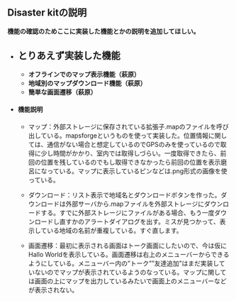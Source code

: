 ## Disaster kitの説明

__機能の確認のためここに実装した機能とかの説明を追加してほしい。__

- ## とりあえず実装した機能
	- __オフラインでのマップ表示機能（萩原）__
	- __地域別のマップダウンロード機能（萩原）__
	- __簡単な画面遷移（萩原）__

- #### 機能説明
	- マップ：外部ストレージに保存されている拡張子.mapのファイルを呼び出している。mapsforgeというものを使って実装した。位置情報に関しては、通信がない場合と想定しているのでGPSのみを使っているので取得に少し時間がかかり、室内では取得しづらい。一度取得できたら、前回の位置を残しているのでもし取得できなかったら前回の位置を表示磨呂になっている。マップに表示しているピンなどは.png形式の画像を使っている。

	- ダウンロード：リスト表示で地域名とダウンロードボタンを作った。ダウンロードは外部サーバから.mapファイルを外部ストレージにダウンロードする。すでに外部ストレージにファイルがある場合、もう一度ダウンロードし直すかのアラートダイアログを出す。ミスが見つかって、表示している地域の名前が重複している。すぐ直します。

	- 画面遷移：最初に表示される画面はトーク画面にしたいので、今は仮にHallo Worldを表示している。画面遷移は右上のメニューバーからできるようにしている。メニューバー内の”トーク””友達追加”はまだ実装していないのでマップが表示されているようのなっている。マップに関しては画面の上にマップを出力しているみたいで画面上のメニューバーなどが表示されない。


